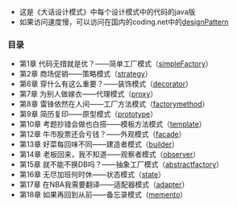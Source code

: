 - 这是《大话设计模式》中每个设计模式中的代码的java版
- 如果访问速度慢，可以访问在国内的coding.net中的[designPattern](https://git.coding.net/cle/designPattern.git)

### 目录 ###

- 第1章 代码无措就是优？——简单工厂模式（[simpleFactory](https://github.com/cle009/designPattern/tree/master/simpleFactory)）
- 第2章 商场促销——策略模式（[strategy](https://github.com/cle009/designPattern/tree/master/strategy)）
- 第6章 穿什么有这么重要？——装饰模式（[decorator](https://github.com/cle009/designPattern/tree/master/decorator)）
- 第7章 为别人做嫁衣——代理模式（[proxy](https://github.com/cle009/designPattern/tree/master/proxy)）
- 第8章 雷锋依然在人间——工厂方法模式（[factorymethod](https://github.com/cle009/designPattern/tree/master/factorymethod)）
- 第9章 简历复印——原型模式（[prototype](https://github.com/cle009/designPattern/tree/master/prototype)）
- 第10章 考题抄错会做也白搭——模板方法模式（[template](https://github.com/cle009/designPattern/tree/master/template)）
- 第12章 牛市股票还会亏钱？——外观模式（[facade](https://github.com/cle009/designPattern/tree/master/facade)）
- 第13章 好菜每回味不同——建造者模式（[builder](https://github.com/cle009/designPattern/tree/master/builder)）
- 第14章 老板回来，我不知道——观察者模式（[observer](https://github.com/cle009/designPattern/tree/master/observer)）
- 第15章 就不能不换DB吗？——抽象工厂模式（[abstractfactory](https://github.com/cle009/designPattern/tree/master/abstractfactory)）
- 第16章 无尽加班何时休——状态模式（[state](https://github.com/cle009/designPattern/tree/master/state)）
- 第17章 在NBA我需要翻译——适配器模式（[adapter](https://github.com/cle009/designPattern/tree/master/adapter)）
- 第18章 如果再回到从前——备忘录模式（[memento](https://github.com/cle009/designPattern/tree/master/memento)）
